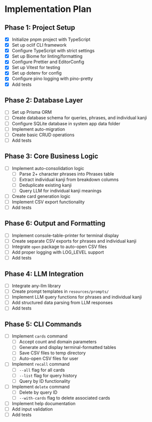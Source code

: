 # Implementation Plan

## Phase 1: Project Setup

- [x] Initialize pnpm project with TypeScript
- [x] Set up oclif CLI framework
- [x] Configure TypeScript with strict settings
- [x] Set up Biome for linting/formatting
- [x] Configure Prettier and EditorConfig
- [x] Set up Vitest for testing
- [x] Set up dotenv for config
- [x] Configure pino logging with pino-pretty
- [x] Add tests

## Phase 2: Database Layer

- [ ] Set up Prisma ORM
- [ ] Create database schema for queries, phrases, and individual kanji
- [ ] Configure SQLite database in system app data folder
- [ ] Implement auto-migration
- [ ] Create basic CRUD operations
- [ ] Add tests

## Phase 3: Core Business Logic

- [ ] Implement auto-consolidation logic
  - [ ] Parse 2+ character phrases into Phrases table
  - [ ] Extract individual kanji from breakdown columns
  - [ ] Deduplicate existing kanji
  - [ ] Query LLM for individual kanji meanings
- [ ] Create card generation logic
- [ ] Implement CSV export functionality
- [ ] Add tests

## Phase 6: Output and Formatting

- [ ] Implement console-table-printer for terminal display
- [ ] Create separate CSV exports for phrases and individual kanji
- [ ] Integrate `open` package to auto-open CSV files
- [ ] Add proper logging with LOG_LEVEL support
- [ ] Add tests

## Phase 4: LLM Integration

- [ ] Integrate any-llm library
- [ ] Create prompt templates in `resources/prompts/`
- [ ] Implement LLM query functions for phrases and individual kanji
- [ ] Add structured data parsing from LLM responses
- [ ] Add tests

## Phase 5: CLI Commands

- [ ] Implement `cards` command
  - [ ] Accept count and domain parameters
  - [ ] Generate and display terminal-formatted tables
  - [ ] Save CSV files to temp directory
  - [ ] Auto-open CSV files for user
- [ ] Implement `recall` command
  - [ ] `--all` flag for all cards
  - [ ] `--list` flag for query history
  - [ ] Query by ID functionality
- [ ] Implement `delete` command
  - [ ] Delete by query ID
  - [ ] `--with-cards` flag to delete associated cards
- [ ] Implement help documentation
- [ ] Add input validation
- [ ] Add tests
